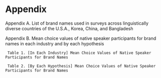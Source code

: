 # Appendix
Appendix A. List of brand names used in surveys across linguistically diverse countries of the U.S.A., Korea, China, and Bangladesh

Appendix B. Mean choice values of native speaker participants for brand names in each industry and by each hypothesis

     Table 1. [In Each Industry] Mean Choice Values of Native Speaker Participants for Brand Names
	
     Table 2. [By Each Hypothesis] Mean Choice Values of Native Speaker Participants for Brand Names
	
